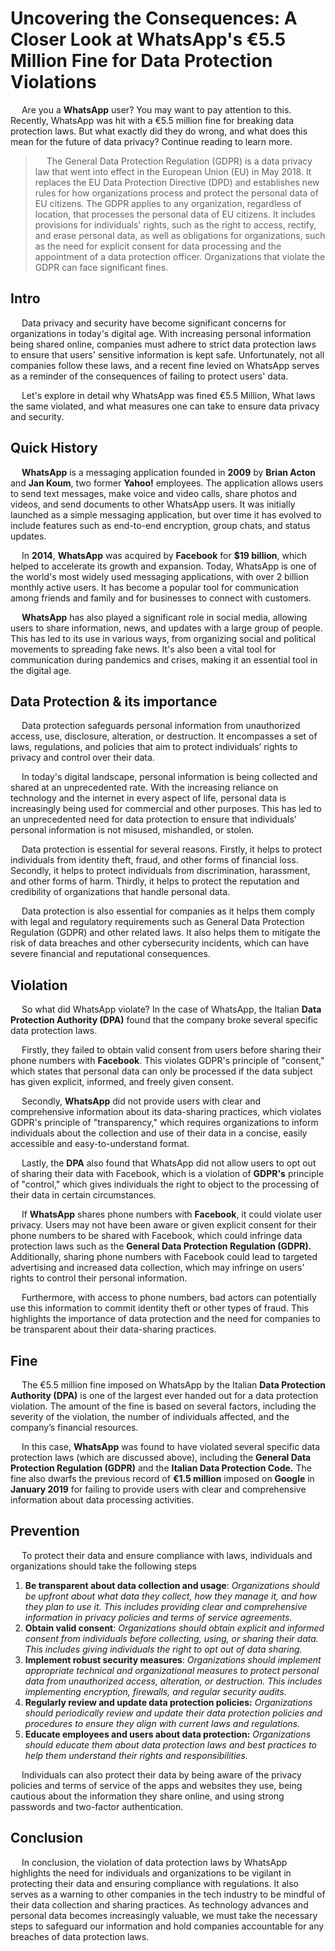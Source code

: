 # Uncovering the Consequences: A Closer Look at WhatsApp's €5.5 Million Fine for Data Protection Violations

&emsp; Are you a **WhatsApp** user? You may want to pay attention to this. Recently, WhatsApp was hit with a €5.5 million fine for breaking data protection laws. But what exactly did they do wrong, and what does this mean for the future of data privacy? Continue reading to learn more.

> &emsp; The General Data Protection Regulation (GDPR) is a data privacy law that went into effect in the European Union (EU) in May 2018. It replaces the EU Data Protection Directive (DPD) and establishes new rules for how organizations process and protect the personal data of EU citizens. The GDPR applies to any organization, regardless of location, that processes the personal data of EU citizens. It includes provisions for individuals' rights, such as the right to access, rectify, and erase personal data, as well as obligations for organizations, such as the need for explicit consent for data processing and the appointment of a data protection officer. Organizations that violate the GDPR can face significant fines.

## Intro

&emsp; Data privacy and security have become significant concerns for organizations in today's digital age. With increasing personal information being shared online, companies must adhere to strict data protection laws to ensure that users' sensitive information is kept safe. Unfortunately, not all companies follow these laws, and a recent fine levied on WhatsApp serves as a reminder of the consequences of failing to protect users' data.

  Let's explore in detail why WhatsApp was fined €5.5 Million, What laws the same violated, and what measures one can take to ensure data privacy and security.

## Quick History

&emsp; **WhatsApp** is a messaging application founded in **2009** by **Brian Acton** and **Jan Koum**, two former **Yahoo!** employees. The application allows users to send text messages, make voice and video calls, share photos and videos, and send documents to other WhatsApp users. It was initially launched as a simple messaging application, but over time it has evolved to include features such as end-to-end encryption, group chats, and status updates.

&emsp; In **2014**, **WhatsApp** was acquired by **Facebook** for **$19 billion**, which helped to accelerate its growth and expansion. Today, WhatsApp is one of the world's most widely used messaging applications, with over 2 billion monthly active users. It has become a popular tool for communication among friends and family and for businesses to connect with customers.

&emsp; **WhatsApp** has also played a significant role in social media, allowing users to share information, news, and updates with a large group of people. This has led to its use in various ways, from organizing social and political movements to spreading fake news. It's also been a vital tool for communication during pandemics and crises, making it an essential tool in the digital age.

## Data Protection & its importance

&emsp; Data protection safeguards personal information from unauthorized access, use, disclosure, alteration, or destruction. It encompasses a set of laws, regulations, and policies that aim to protect individuals’ rights to privacy and control over their data.

&emsp; In today's digital landscape, personal information is being collected and shared at an unprecedented rate. With the increasing reliance on technology and the internet in every aspect of life, personal data is increasingly being used for commercial and other purposes. This has led to an unprecedented need for data protection to ensure that individuals’ personal information is not misused, mishandled, or stolen.

&emsp; Data protection is essential for several reasons. Firstly, it helps to protect individuals from identity theft, fraud, and other forms of financial loss. Secondly, it helps to protect individuals from discrimination, harassment, and other forms of harm. Thirdly, it helps to protect the reputation and credibility of organizations that handle personal data.

&emsp; Data protection is also essential for companies as it helps them comply with legal and regulatory requirements such as General Data Protection Regulation (GDPR) and other related laws. It also helps them to mitigate the risk of data breaches and other cybersecurity incidents, which can have severe financial and reputational consequences.

## Violation

&emsp; So what did WhatsApp violate? In the case of WhatsApp, the Italian **Data Protection Authority (DPA)** found that the company broke several specific data protection laws.

&emsp; Firstly, they failed to obtain valid consent from users before sharing their phone numbers with **Facebook**. This violates GDPR's principle of "consent," which states that personal data can only be processed if the data subject has given explicit, informed, and freely given consent.

&emsp; Secondly, **WhatsApp** did not provide users with clear and comprehensive information about its data-sharing practices, which violates GDPR's principle of "transparency," which requires organizations to inform individuals about the collection and use of their data in a concise, easily accessible and easy-to-understand format.

&emsp; Lastly, the **DPA** also found that WhatsApp did not allow users to opt out of sharing their data with Facebook, which is a violation of **GDPR's** principle of "control," which gives individuals the right to object to the processing of their data in certain circumstances.

&emsp; If **WhatsApp** shares phone numbers with **Facebook**, it could violate user privacy. Users may not have been aware or given explicit consent for their phone numbers to be shared with Facebook, which could infringe data protection laws such as the **General Data Protection Regulation (GDPR).** Additionally, sharing phone numbers with Facebook could lead to targeted advertising and increased data collection, which may infringe on users' rights to control their personal information.

&emsp; Furthermore, with access to phone numbers, bad actors can potentially use this information to commit identity theft or other types of fraud. This highlights the importance of data protection and the need for companies to be transparent about their data-sharing practices.

## Fine

&emsp; The €5.5 million fine imposed on WhatsApp by the Italian **Data Protection Authority (DPA)** is one of the largest ever handed out for a data protection violation. The amount of the fine is based on several factors, including the severity of the violation, the number of individuals affected, and the company’s financial resources.

&emsp; In this case, **WhatsApp** was found to have violated several specific data protection laws (which are discussed above), including the **General Data Protection Regulation (GDPR)** and the **Italian Data Protection Code.** The fine also dwarfs the previous record of **€1.5 million** imposed on **Google** in **January 2019** for failing to provide users with clear and comprehensive information about data processing activities.

## Prevention

&emsp; To protect their data and ensure compliance with laws, individuals and organizations should take the following steps

1. **Be transparent about data collection and usage**: *Organizations should be upfront about what data they collect, how they manage it, and how they plan to use it. This includes providing clear and comprehensive information in privacy policies and terms of service agreements.*
2. **Obtain valid consent**: *Organizations should obtain explicit and informed consent from individuals before collecting, using, or sharing their data. This includes giving individuals the right to opt out of data sharing.*
3. **Implement robust security measures**: *Organizations should implement appropriate technical and organizational measures to protect personal data from unauthorized access, alteration, or destruction. This includes implementing encryption, firewalls, and regular security audits.*
4. **Regularly review and update data protection policies:** *Organizations should periodically review and update their data protection policies and procedures to ensure they align with current laws and regulations.*
5. **Educate employees and users about data protection:** *Organizations should educate them about data protection laws and best practices to help them understand their rights and responsibilities.*

&emsp; Individuals can also protect their data by being aware of the privacy policies and terms of service of the apps and websites they use, being cautious about the information they share online, and using strong passwords and two-factor authentication.

## Conclusion

&emsp; In conclusion, the violation of data protection laws by WhatsApp highlights the need for individuals and organizations to be vigilant in protecting their data and ensuring compliance with regulations. It also serves as a warning to other companies in the tech industry to be mindful of their data collection and sharing practices. As technology advances and personal data becomes increasingly valuable, we must take the necessary steps to safeguard our information and hold companies accountable for any breaches of data protection laws.
